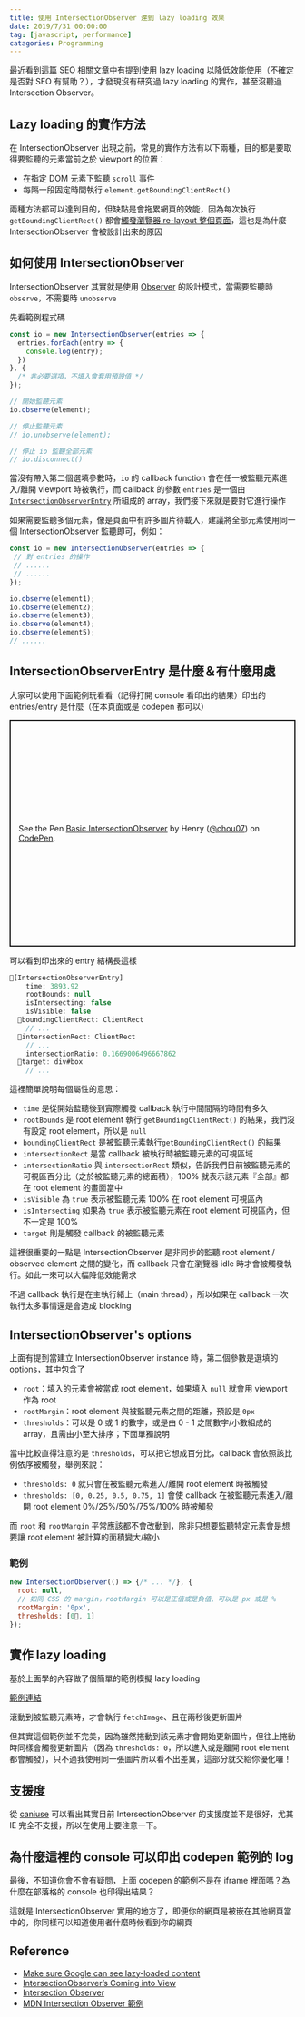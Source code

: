 ```yaml
---
title: 使用 IntersectionObserver 達到 lazy loading 效果
date: 2019/7/31 00:00:00
tag: [javascript, performance]
catagories: Programming
---
```


最近看到[這篇](https://developers.google.com/search/docs/guides/javascript-seo-basics) SEO 相關文章中有提到使用 lazy loading 以降低效能使用（不確定是否對 SEO 有幫助？），才發現沒有研究過 lazy loading 的實作，甚至沒聽過 Intersection Observer。

<!-- more -->

## Lazy loading 的實作方法

在 IntersectionObserver 出現之前，常見的實作方法有以下兩種，目的都是要取得要監聽的元素當前之於 viewport 的位置：

+ 在指定 DOM 元素下監聽 `scroll` 事件
+ 每隔一段固定時間執行 `element.getBoundingClientRect()`

兩種方法都可以達到目的，但缺點是會拖累網頁的效能，因為每次執行 `getBoundingClientRect()` 都會[觸發瀏覽器 re-layout 整個頁面](https://gist.github.com/paulirish/5d52fb081b3570c81e3a)，這也是為什麼 IntersectionObserver 會被設計出來的原因

## 如何使用 IntersectionObserver

IntersectionObserver 其實就是使用 [Observer](https://pawelgrzybek.com/the-observer-pattern-in-javascript-explained/) 的設計模式，當需要監聽時 `observe`，不需要時 `unobserve`

先看範例程式碼

```javascript
const io = new IntersectionObserver(entries => {
  entries.forEach(entry => {
    console.log(entry);
  })
}, {
  /* 非必要選項，不填入會套用預設值 */
});

// 開始監聽元素
io.observe(element);

// 停止監聽元素
// io.unobserve(element);

// 停止 io 監聽全部元素
// io.disconnect()
```

當沒有帶入第二個選填參數時，`io` 的 callback function 會在任一被監聽元素進入/離開 viewport 時被執行，而 callback 的參數 `entries` 是一個由 [`IntersectionObserverEntry`](https://developer.mozilla.org/en-US/docs/Web/API/IntersectionObserverEntry) 所組成的 array，我們接下來就是要對它進行操作

如果需要監聽多個元素，像是頁面中有許多圖片待載入，建議將全部元素使用同一個 IntersectionObserver 監聽即可，例如：

```javascript
const io = new IntersectionObserver(entries => {
 // 對 entries 的操作
 // ......
 // ......
});

io.observe(element1);
io.observe(element2);
io.observe(element3);
io.observe(element4);
io.observe(element5);
// ......
```

## IntersectionObserverEntry 是什麼＆有什麼用處

大家可以使用下面範例玩看看（記得打開 console 看印出的結果）印出的 entries/entry 是什麼（在本頁面或是 codepen 都可以）

<p class="codepen" data-height="400" data-theme-id="dark" data-default-tab="js,result" data-user="chou07" data-slug-hash="KOWYVV" style="height: 400px; box-sizing: border-box; display: flex; align-items: center; justify-content: center; border: 2px solid; margin: 1em 0; padding: 1em;" data-pen-title="Basic IntersectionObserver">
  <span>See the Pen <a href="https://codepen.io/chou07/pen/KOWYVV/">
  Basic IntersectionObserver</a> by Henry (<a href="https://codepen.io/chou07">@chou07</a>)
  on <a href="https://codepen.io">CodePen</a>.</span>
</p>
<script async src="https://static.codepen.io/assets/embed/ei.js"></script>

可以看到印出來的 entry 結構長這樣

```javascript
🔽[IntersectionObserverEntry]
    time: 3893.92
    rootBounds: null
    isIntersecting: false
    isVisible: false
  🔽boundingClientRect: ClientRect
    // ...
  🔽intersectionRect: ClientRect
    // ...
    intersectionRatio: 0.1669006496667862
  🔽target: div#box
    // ...
```

這裡簡單說明每個屬性的意思：

+ `time` 是從開始監聽後到實際觸發 callback 執行中間間隔的時間有多久
+ `rootBounds` 是 root element 執行 `getBoundingClientRect()` 的結果，我們沒有設定 root element，所以是 `null`
+ `boundingClientRect` 是被監聽元素執行`getBoundingClientRect()` 的結果
+ `intersectionRect` 是當 callback 被執行時被監聽元素的可視區域
+ `intersectionRatio` 與 `intersectionRect` 類似，告訴我們目前被監聽元素的可視區百分比（之於被監聽元素的總面積），100% 就表示該元素『全部』都在 root element 的畫面當中
+ `isVisible` 為 `true` 表示被監聽元素 100% 在 root element 可視區內
+ `isIntersecting` 如果為 `true` 表示被監聽元素在 root element 可視區內，但不一定是 100%
+ `target` 則是觸發 callback 的被監聽元素

這裡很重要的一點是 IntersectionObserver 是非同步的監聽 root element / observed element 之間的變化，而 callback 只會在瀏覽器 idle 時才會被觸發執行。如此一來可以大幅降低效能需求

不過 callback 執行是在主執行緒上（main thread），所以如果在 callback 一次執行太多事情還是會造成 blocking

## IntersectionObserver's options

上面有提到當建立 IntersectionObserver instance 時，第二個參數是選填的 options，其中包含了

+ `root`：填入的元素會被當成 root element，如果填入 `null` 就會用 viewport 作為 root
+ `rootMargin`：root element 與被監聽元素之間的距離，預設是 `0px`
+ `thresholds`：可以是 0 或 1 的數字，或是由 0 - 1 之間數字/小數組成的 array，且需由小至大排序；下面單獨說明

當中比較直得注意的是 `thresholds`，可以把它想成百分比，callback 會依照該比例依序被觸發，舉例來說：

+ `thresholds: 0` 就只會在被監聽元素進入/離開 root element 時被觸發
+ `thresholds: [0, 0.25, 0.5, 0.75, 1]` 會使 callback 在被監聽元素進入/離開 root element 0%/25%/50%/75%/100% 時被觸發

而 `root` 和 `rootMargin` 平常應該都不會改動到，除非只想要監聽特定元素會是想要讓 root element 被計算的面積變大/縮小

### 範例

```javascript
new IntersectionObserver(() => {/* ... */}, {
  root: null,
  // 如同 CSS 的 margin，rootMargin 可以是正值或是負值、可以是 px 或是 %
  rootMargin: '0px',
  thresholds: [0, 1]
});
```

## 實作 lazy loading

基於上面學的內容做了個簡單的範例模擬 lazy loading

[範例連結](https://codepen.io/chou07/pen/aeppvB)

滾動到被監聽元素時，才會執行 `fetchImage`、且在兩秒後更新圖片

但其實這個範例並不完美，因為雖然捲動到該元素才會開始更新圖片，但往上捲動時同樣會觸發更新圖片（因為 `thresholds: 0`，所以進入或是離開 root element 都會觸發），只不過我使用同一張圖片所以看不出差異，這部分就交給你優化囉！

## 支援度

從 [caniuse](https://caniuse.com/#feat=intersectionobserver) 可以看出其實目前 IntersectionObserver 的支援度並不是很好，尤其 IE 完全不支援，所以在使用上要注意一下。

## 為什麼這裡的 console 可以印出 codepen 範例的 log

最後，不知道你會不會有疑問，上面 codepen 的範例不是在 iframe 裡面嗎？為什麼在部落格的 console 也印得出結果？

這就是 IntersectionObserver 實用的地方了，即便你的網頁是被嵌在其他網頁當中的，你同樣可以知道使用者什麼時候看到你的網頁

## Reference

+ [Make sure Google can see lazy-loaded content](https://developers.google.com/search/docs/guides/lazy-loading)
+ [IntersectionObserver’s Coming into View](https://developers.google.com/web/updates/2016/04/intersectionobserver)
+ [Intersection Observer](https://developer.mozilla.org/en-US/docs/Web/API/Intersection_Observer)
+ [MDN Intersection Observer 範例](https://developer.mozilla.org/en-US/docs/Web/API/Intersection_Observer_API/Timing_element_visibility)
